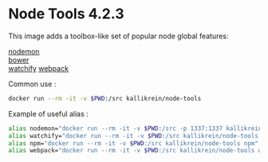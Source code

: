 # Node Tools 4.2.3

This image adds a toolbox-like set of popular node global features:

[nodemon](https://www.npmjs.com/package/nodemon)  
[bower](http://bower.io/)  
[watchify](https://github.com/substack/watchify) 
[webpack](http://webpack.github.io)  

Common use :
```bash
docker run --rm -it -v $PWD:/src kallikrein/node-tools
```

Example of useful alias :
```bash
alias nodemon="docker run --rm -it -v $PWD:/src -p 1337:1337 kallikrein/node-tools nodemon"
alias watchify="docker run --rm -it -v $PWD:/src kallikrein/node-tools watchify"
alias npm="docker run --rm -it -v $PWD:/src kallikrein/node-tools npm"
alias webpack="docker run --rm -it -v $PWD:/src kallikrein/node-tools webpack"
```

